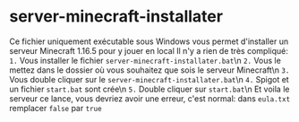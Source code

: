 # server-minecraft-installater
Ce fichier uniquement exécutable sous Windows vous permet d'installer un serveur Minecraft 1.16.5 pour y jouer en local
Il n'y a rien de très compliqué:
`1.` Vous installer le fichier `server-minecraft-installater.bat`\n
`2.` Vous le mettez dans le dossier où vous souhaitez que sois le serveur Minecraft\n
`3.` Vous double cliquer sur le `server-minecraft-installater.bat`\n
`4.` Spigot et un fichier `start.bat` sont crée\n
`5.` Double cliquer sur `start.bat`\n
Et voila le serveur ce lance, vous devriez avoir une erreur, c'est normal: dans `eula.txt` remplacer `false` par `true`
